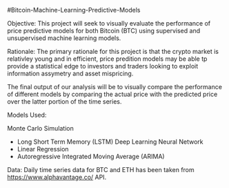 #Bitcoin-Machine-Learning-Predictive-Models

Objective: This project will seek to visually evaluate the performance of price predictive models for both Bitcoin (BTC) using supervised and unsupervised machine learning models.

Rationale: The primary rationale for this project is that the crypto market is relativley young and in efficient, price predition models may be able tp provide a statistical edge to investors and traders looking to exploit information assymetry and asset mispricing.

The final output of our analysis will be to visually compare the performance of different models by comparing the actual price with the predicted price over the latter portion of the time series.

Models Used:

Monte Carlo Simulation
- Long Short Term Memory (LSTM) Deep Learning Neural Network
- Linear Regression
- Autoregressive Integrated Moving Average (ARIMA)

Data: Daily time series data for BTC and ETH has been taken from https://www.alphavantage.co/ API.
